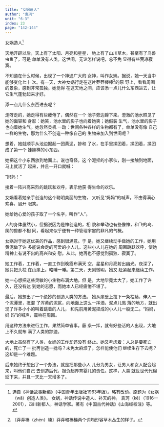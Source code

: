 ```yaml
---
title: "女娲造人"
author: "袁珂"
unit: "6-3"
index: 23
page: "142-144"
---
```


女娲造人[^1-a]

天地开辟以后，天上有了太阳、月亮和星星，
地上有了山川草木，甚至有了鸟兽虫鱼了，可是
单单没有人类。这世间，无论怎样说吧，总不免
显得有些荒凉寂寞。

不知道在什么时候，出现了一个神通广大的
女神，叫作女娲。据说，她一天当中能够变化七十
次。有一天，大神女娲行走在这片莽莽榛榛[^1-b]的原
野上，看看周围的景象，感到非常孤独。她觉得
在这天地之间，应该添一点儿什么东西进去，让
它生气蓬勃起来才好。

添一点儿什么东西进去呢？

走呀走的，她走得有些疲倦了，偶然在一个
池子旁边蹲下来。澄澈的池水照见了她的面容和
身影：她笑，池水里的影子也向着她笑；她假装
生气，池水里的影子也向着她生气。她忽然灵机
一动：世间各种各样的生物都有了，单单没有像
自己一样的生物，那为什么不创造一种像自己的
生物来加入到世间呢？

想着，她就顺手从池边掘起一团黄泥，掺和
了水，在手里揉团着，揉团着，揉团成了第一个
娃娃样的小东西。

[^1-a]: 选自《神话故事新编》（中国青年出版社1963年版）。略有改动。原题为《女娲（wā）创造人类》。
    女娲，神话传说中造人、补天的神。
    袁珂（kē）（1916—2001），四川新都人，神话学家。著有《中国古代神话》《山海经校注》等。
[^1-b]: 〔莽莽榛（zhēn）榛〕莽莽和榛榛两个词均形容草木丛生的样子。

她把这个小东西放到地面上。说也奇怪，这
个泥捏的小家伙，刚一接触到地面，马上就活了
起来，并且一开口就喊：

“妈妈！”

接着一阵兴高采烈的跳跃和欢呼，表示他获
得生命的欢乐。

女娲看着她亲手创造的这个聪明美丽的生物，
又听见“妈妈”的喊声，不由得满心欢喜，眉开
眼笑。

她给她心爱的孩子取了一个名字，叫作“人”。

人的身体虽然小，但据说因为是神创造的，相
貌和举动也有些像神，和飞的鸟、爬的兽都不相
同，看起来似乎便有一种管理宇宙的非凡的气概。

女娲对于她这优美的作品，感到很满意。于
是，她又继续动手做她的工作，她用黄泥做了许
多能说会走的可爱的小人儿。这些小人儿在她的
周围跳跃欢呼，使她精神上有说不出的高兴和安
慰。从此，她再也不感觉到孤独、寂寞了。

她工作着，工作着，一直工作到晚霞布满天
空，星星和月亮射出幽光。夜深了，她只把头枕
在山崖上，略睡一睡。第二天，天刚微明，她又
赶紧起来继续工作。

她一心想把这些灵敏的小生物布满大地。但
是，大地毕竟太大了，她工作了许久，还没有达
到她的志愿，而她本人已经疲倦不堪了。

最后，她想出了一个绝妙的创造人类的方法。
她从崖壁上拉下一条枯藤，伸入一个泥潭里，搅混
了浑黄的泥浆，向地面上这么一挥洒，泥点儿溅
落的地方，就出现了许多小小的叫着跳着的人儿，
和先前用黄泥捏成的小人儿一般无二。“妈妈，妈
妈”的喊声，震响在周围。

用这种方法来进行工作，果然简单省事。藤
条一挥，就有好些活的人出现，大地上不久就布
满了人类的踪迹。

大地上虽然有了人类，女娲的工作却还没有
终止。她又考虑着：人总是要死亡的，死亡了一
批再创造一批吗？未免太麻烦了。怎样能使他们
继续生存下去呢？这却是一个难题。

后来她终于想出了一个办法，就是把那些小人
儿分为男女，让男人和女人配合起来，叫他们自己
去创造后代，担负起养育婴儿的责任。这样，人类
就世世代代绵延下来，并且一天比一天增多了。
